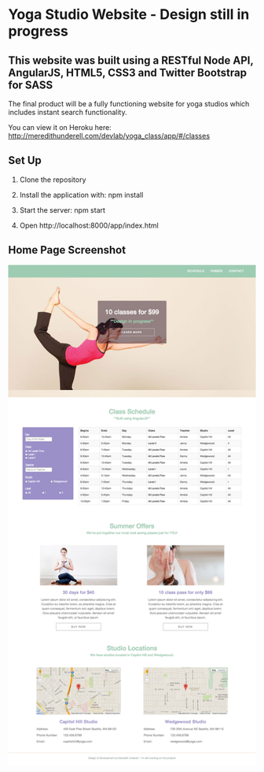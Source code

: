 # Yoga Studio Website - Design still in progress

## This website was built using a RESTful Node API, AngularJS, HTML5, CSS3 and Twitter Bootstrap for SASS 

The final product will be a fully functioning website for yoga studios which includes instant search functionality.

You can view it on Heroku here: http://meredithunderell.com/devlab/yoga_class/app/#/classes

## Set Up

1) Clone the repository

2) Install the application with: npm install

3) Start the server: npm start

4) Open http://localhost:8000/app/index.html

## Home Page Screenshot

![screenshot](/app/img/yoga-class-v1.2.png)